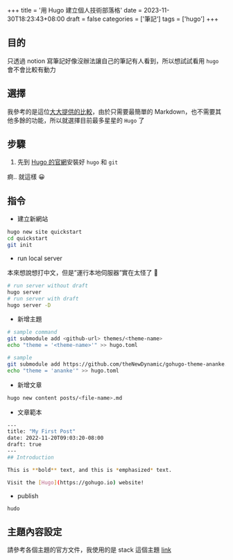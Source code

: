 +++
title = '用 Hugo 建立個人技術部落格'
date = 2023-11-30T18:23:43+08:00
draft = false
categories = ['筆記']
tags = ['hugo']
+++


## 目的

只透過 notion 寫筆記好像沒辦法讓自己的筆記有人看到，所以想試試看用 `hugo` 會不會比較有動力

## 選擇

我參考的是這位[大大提供的比較](https://raychiutw.github.io/2019/Static-Site-Generator-Comparison/)，由於只需要最簡單的 Markdown，也不需要其他多餘的功能，所以就選擇目前最多星星的 `Hugo` 了

## 步驟

1. 先到 [Hugo 的官網](https://gohugo.io/getting-started/quick-start/)安裝好 `hugo` 和 `git`

痾.. 就這樣 😀

## 指令

- 建立新網站

```bash
hugo new site quickstart
cd quickstart
git init
```

- run local server

本來想說想打中文，但是”運行本地伺服器”實在太怪了 🤣

```bash
# run server without draft
hugo server
# run server with draft
hugo server -D
```

- 新增主題

```bash
# sample command
git submodule add <github-url> themes/<theme-name>
echo "theme = '<theme-name>'" >> hugo.toml

# sample
git submodule add https://github.com/theNewDynamic/gohugo-theme-ananke.git themes/ananke
echo "theme = 'ananke'" >> hugo.toml
```

- 新增文章

```bash
hugo new content posts/<file-name>.md
```

- 文章範本

```bash
---
title: "My First Post"
date: 2022-11-20T09:03:20-08:00
draft: true
---
## Introduction

This is **bold** text, and this is *emphasized* text.

Visit the [Hugo](https://gohugo.io) website!
```

- publish

```bash
hudo
```

## 主題內容設定

請參考各個主題的官方文件，我使用的是 stack 這個主題 [link](https://stack.jimmycai.com/config/)
